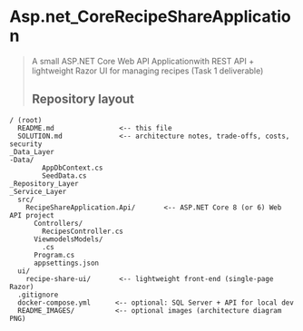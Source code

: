 # Asp.net_CoreRecipeShareApplication

> A small ASP.NET Core Web API Applicationwith REST API + lightweight Razor UI for managing recipes (Task 1 deliverable)
>
> ## Repository layout

```
/ (root)
  README.md                <-- this file
  SOLUTION.md              <-- architecture notes, trade-offs, costs, security
_Data_Layer
-Data/
        AppDbContext.cs
        SeedData.cs
_Repository_Layer
_Service_Layer
  src/
    RecipeShareApplication.Api/       <-- ASP.NET Core 8 (or 6) Web API project
      Controllers/
        RecipesController.cs      
      ViewmodelsModels/
        .cs
      Program.cs
      appsettings.json
  ui/
    recipe-share-ui/       <-- lightweight front-end (single-page Razor)
  .gitignore
  docker-compose.yml      <-- optional: SQL Server + API for local dev
  README_IMAGES/          <-- optional images (architecture diagram PNG)
```
